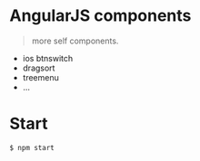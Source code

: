 # AngularJS components
> more self components.

 - ios btnswitch
 - dragsort
 - treemenu
 - ...

# Start

```
$ npm start
```